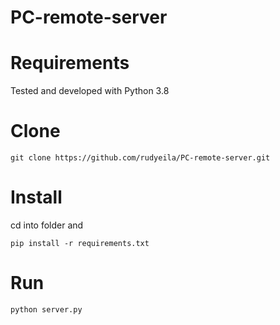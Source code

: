 # PC-remote-server


# Requirements
Tested and developed with Python 3.8

# Clone 
`git clone https://github.com/rudyeila/PC-remote-server.git`

# Install
cd into folder and

`pip install -r requirements.txt`

# Run
`python server.py`
